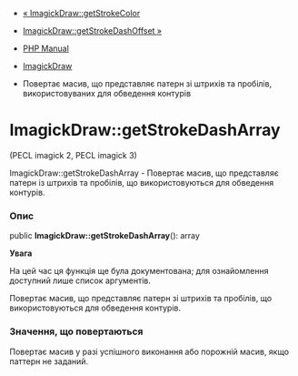 - [« ImagickDraw::getStrokeColor](imagickdraw.getstrokecolor.md)
- [ImagickDraw::getStrokeDashOffset
»](imagickdraw.getstrokedashoffset.md)

- [PHP Manual](index.md)
- [ImagickDraw](class.imagickdraw.md)
- Повертає масив, що представляє патерн зі штрихів та пробілів,
використовуваних для обведення контурів

# ImagickDraw::getStrokeDashArray

(PECL imagick 2, PECL imagick 3)

ImagickDraw::getStrokeDashArray - Повертає масив, що представляє
патерн із штрихів та пробілів, що використовуються для обведення контурів.

### Опис

public **ImagickDraw::getStrokeDashArray**(): array

**Увага**

На цей час ця функція ще була документована; для
ознайомлення доступний лише список аргументів.

Повертає масив, що представляє патерн зі штрихів та пробілів,
що використовуються для обведення контурів.

### Значення, що повертаються

Повертає масив у разі успішного виконання або порожній масив, якщо
паттерн не заданий.
